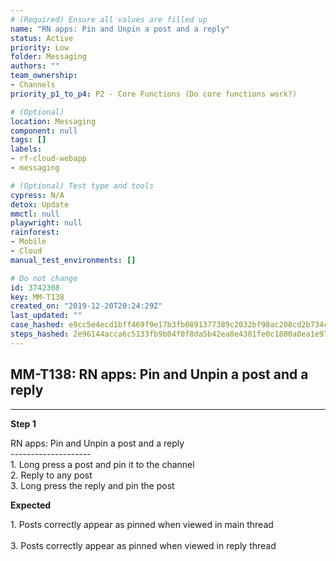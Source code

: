 ```yaml
---
# (Required) Ensure all values are filled up
name: "RN apps: Pin and Unpin a post and a reply"
status: Active
priority: Low
folder: Messaging
authors: ""
team_ownership: 
- Channels
priority_p1_to_p4: P2 - Core Functions (Do core functions work?)

# (Optional)
location: Messaging
component: null
tags: []
labels: 
- rf-cloud-webapp
- messaging

# (Optional) Test type and tools
cypress: N/A
detox: Update
mmctl: null
playwright: null
rainforest: 
- Mobile
- Cloud
manual_test_environments: []

# Do not change
id: 3742308
key: MM-T138
created_on: "2019-12-20T20:24:29Z"
last_updated: ""
case_hashed: e9cc5e4ecd1bff469f9e17b3fb0891377389c2032bf98ac208cd2b734c817c52421470d5759e5d9173005859d669b34c
steps_hashed: 2e96144acca6c5133fb9b04f0f8da5b42ea8e4381fe0c1800a0ea1e97e553325e3e67c7950bab03ae19e5067c6376b52
---
```


<!-- (Auto-generated) Based on frontmatter's "key" and "name" -->

## MM-T138: RN apps: Pin and Unpin a post and a reply

---

**Step 1**

RN apps: Pin and Unpin a post and a reply\
\--------------------\
1\. Long press a post and pin it to the channel\
2\. Reply to any post\
3\. Long press the reply and pin the post

**Expected**

1\. Posts correctly appear as pinned when viewed in main thread\
\
3\. Posts correctly appear as pinned when viewed in reply thread
